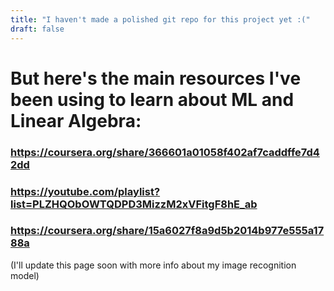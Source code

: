 ```yaml
---
title: "I haven't made a polished git repo for this project yet :("
draft: false
---
```

# But here's the main resources I've been using to learn about ML and Linear Algebra:
### https://coursera.org/share/366601a01058f402af7caddffe7d42dd
### https://youtube.com/playlist?list=PLZHQObOWTQDPD3MizzM2xVFitgF8hE_ab
### https://coursera.org/share/15a6027f8a9d5b2014b977e555a1788a

(I'll update this page soon with more info about my image recognition model)

